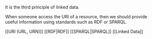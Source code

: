 It is the third principle of linked data.

When someone access the URI of a resource, then we should provide useful information using standards such as RDF or SPARQL.

[[URI (URL, URN)]]
[[RDF|RDF]]
[[SPARQL|SPARQL]]
[[Linked Data]]